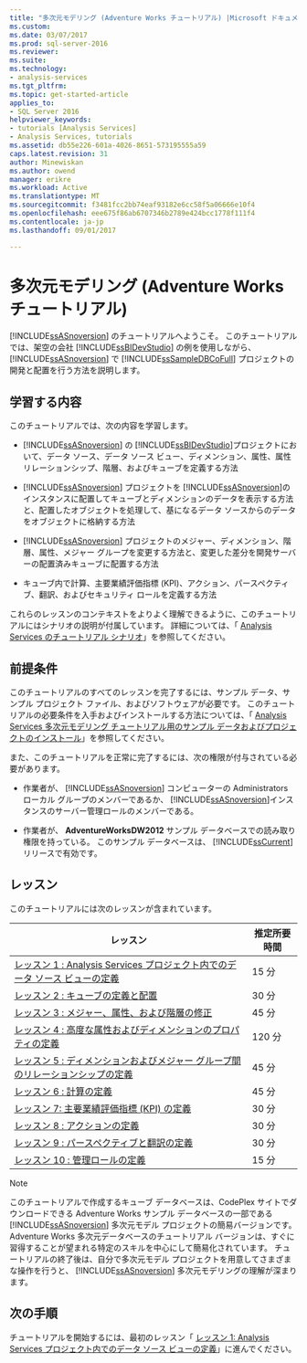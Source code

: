 ```yaml
---
title: "多次元モデリング (Adventure Works チュートリアル) |Microsoft ドキュメント"
ms.custom: 
ms.date: 03/07/2017
ms.prod: sql-server-2016
ms.reviewer: 
ms.suite: 
ms.technology:
- analysis-services
ms.tgt_pltfrm: 
ms.topic: get-started-article
applies_to:
- SQL Server 2016
helpviewer_keywords:
- tutorials [Analysis Services]
- Analysis Services, tutorials
ms.assetid: db55e226-601a-4026-8651-573195555a59
caps.latest.revision: 31
author: Minewiskan
ms.author: owend
manager: erikre
ms.workload: Active
ms.translationtype: MT
ms.sourcegitcommit: f3481fcc2bb74eaf93182e6cc58f5a06666e10f4
ms.openlocfilehash: eee675f86ab6707346b2789e424bcc1778f111f4
ms.contentlocale: ja-jp
ms.lasthandoff: 09/01/2017

---
```

# <a name="multidimensional-modeling-adventure-works-tutorial"></a>多次元モデリング (Adventure Works チュートリアル)
[!INCLUDE[ssASnoversion](../includes/ssasnoversion-md.md)] のチュートリアルへようこそ。 このチュートリアルでは、架空の会社 [!INCLUDE[ssBIDevStudio](../includes/ssbidevstudio-md.md)] の例を使用しながら、 [!INCLUDE[ssASnoversion](../includes/ssasnoversion-md.md)] で [!INCLUDE[ssSampleDBCoFull](../includes/sssampledbcofull-md.md)] プロジェクトの開発と配置を行う方法を説明します。  
  
## <a name="what-you-will-learn"></a>学習する内容  
このチュートリアルでは、次の内容を学習します。  
  
-   [!INCLUDE[ssASnoversion](../includes/ssasnoversion-md.md)] の [!INCLUDE[ssBIDevStudio](../includes/ssbidevstudio-md.md)]プロジェクトにおいて、データ ソース、データ ソース ビュー、ディメンション、属性、属性リレーションシップ、階層、およびキューブを定義する方法  
  
-   [!INCLUDE[ssASnoversion](../includes/ssasnoversion-md.md)] プロジェクトを [!INCLUDE[ssASnoversion](../includes/ssasnoversion-md.md)]のインスタンスに配置してキューブとディメンションのデータを表示する方法と、配置したオブジェクトを処理して、基になるデータ ソースからのデータをオブジェクトに格納する方法  
  
-   [!INCLUDE[ssASnoversion](../includes/ssasnoversion-md.md)] プロジェクトのメジャー、ディメンション、階層、属性、メジャー グループを変更する方法と、変更した差分を開発サーバーの配置済みキューブに配置する方法  
  
-   キューブ内で計算、主要業績評価指標 (KPI)、アクション、パースペクティブ、翻訳、およびセキュリティ ロールを定義する方法  
  
これらのレッスンのコンテキストをよりよく理解できるように、このチュートリアルにはシナリオの説明が付属しています。 詳細については、「 [Analysis Services のチュートリアル シナリオ](../analysis-services/analysis-services-tutorial-scenario.md)」を参照してください。  
  
## <a name="prerequisites"></a>前提条件  
このチュートリアルのすべてのレッスンを完了するには、サンプル データ、サンプル プロジェクト ファイル、およびソフトウェアが必要です。 このチュートリアルの必要条件を入手およびインストールする方法については、「 [Analysis Services 多次元モデリング チュートリアル用のサンプル データおよびプロジェクトのインストール](../analysis-services/install-sample-data-and-projects.md)」を参照してください。  
  
また、このチュートリアルを正常に完了するには、次の権限が付与されている必要があります。  
  
-   作業者が、 [!INCLUDE[ssASnoversion](../includes/ssasnoversion-md.md)] コンピューターの Administrators ローカル グループのメンバーであるか、 [!INCLUDE[ssASnoversion](../includes/ssasnoversion-md.md)]インスタンスのサーバー管理ロールのメンバーである。  
  
-   作業者が、 **AdventureWorksDW2012** サンプル データベースでの読み取り権限を持っている。 このサンプル データベースは、 [!INCLUDE[ssCurrent](../includes/sscurrent-md.md)] リリースで有効です。  
  
## <a name="lessons"></a>レッスン  
このチュートリアルには次のレッスンが含まれています。  
  
|レッスン|推定所要時間|  
|----------|------------------------------|  
|[レッスン 1 : Analysis Services プロジェクト内でのデータ ソース ビューの定義](../analysis-services/lesson-1-defining-a-data-source-view-within-an-analysis-services-project.md)|15 分|  
|[レッスン 2 : キューブの定義と配置](../analysis-services/lesson-2-defining-and-deploying-a-cube.md)|30 分|  
|[レッスン 3 : メジャー、属性、および階層の修正](../analysis-services/lesson-3-modifying-measures-attributes-and-hierarchies.md)|45 分|  
|[レッスン 4 : 高度な属性およびディメンションのプロパティの定義](../analysis-services/lesson-4-defining-advanced-attribute-and-dimension-properties.md)|120 分|  
|[レッスン 5 : ディメンションおよびメジャー グループ間のリレーションシップの定義](../analysis-services/lesson-5-defining-relationships-between-dimensions-and-measure-groups.md)|45 分|  
|[レッスン 6 : 計算の定義](../analysis-services/lesson-6-defining-calculations.md)|45 分|  
|[レッスン 7: 主要業績評価指標 (KPI) の定義](../analysis-services/lesson-7-defining-key-performance-indicators-kpis.md)|30 分|  
|[レッスン 8 : アクションの定義](../analysis-services/lesson-8-defining-actions.md)|30 分|  
|[レッスン 9 : パースペクティブと翻訳の定義](../analysis-services/lesson-9-defining-perspectives-and-translations.md)|30 分|  
|[レッスン 10 : 管理ロールの定義](../analysis-services/lesson-10-defining-administrative-roles.md)|15 分|  
  
> [!NOTE]  
> このチュートリアルで作成するキューブ データベースは、CodePlex サイトでダウンロードできる Adventure Works サンプル データベースの一部である [!INCLUDE[ssASnoversion](../includes/ssasnoversion-md.md)] 多次元モデル プロジェクトの簡易バージョンです。 Adventure Works 多次元データベースのチュートリアル バージョンは、すぐに習得することが望まれる特定のスキルを中心にして簡易化されています。 チュートリアルの終了後は、自分で多次元モデル プロジェクトを用意してさまざまな操作を行うと、 [!INCLUDE[ssASnoversion](../includes/ssasnoversion-md.md)] 多次元モデリングの理解が深まります。  
  
## <a name="next-step"></a>次の手順  
チュートリアルを開始するには、最初のレッスン「 [レッスン 1: Analysis Services プロジェクト内でのデータ ソース ビューの定義](../analysis-services/lesson-1-defining-a-data-source-view-within-an-analysis-services-project.md)」に進んでください。  
  
  
  

